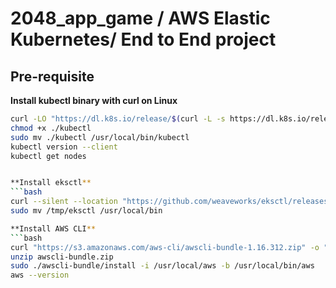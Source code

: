 # 2048_app_game / AWS Elastic Kubernetes/ End to End project


## Pre-requisite

**Install kubectl binary with curl on Linux**
```bash
curl -LO "https://dl.k8s.io/release/$(curl -L -s https://dl.k8s.io/release/stable.txt)/bin/linux/amd64/kubectl"
chmod +x ./kubectl
sudo mv ./kubectl /usr/local/bin/kubectl
kubectl version --client
kubectl get nodes


**Install eksctl**
```bash
curl --silent --location "https://github.com/weaveworks/eksctl/releases/latest/download/eksctl_Linux_amd64.tar.gz" | tar xz -C /tmp
sudo mv /tmp/eksctl /usr/local/bin

**Install AWS CLI**
```bash
curl "https://s3.amazonaws.com/aws-cli/awscli-bundle-1.16.312.zip" -o "awscli-bundle.zip"
unzip awscli-bundle.zip
sudo ./awscli-bundle/install -i /usr/local/aws -b /usr/local/bin/aws
aws --version
